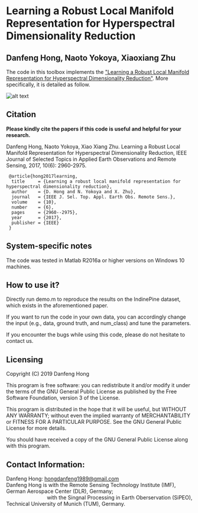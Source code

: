 # Learning a Robust Local Manifold Representation for Hyperspectral Dimensionality Reduction

Danfeng Hong, Naoto Yokoya, Xiaoxiang Zhu
---------------------

The code in this toolbox implements the ["Learning a Robust Local Manifold Representation for Hyperspectral Dimensionality Reduction"](https://ieeexplore.ieee.org/document/7985008).
More specifically, it is detailed as follow.

![alt text](./figure.png)

Citation
---------------------

**Please kindly cite the papers if this code is useful and helpful for your research.**

Danfeng Hong, Naoto Yokoya, Xiao Xiang Zhu. Learning a Robust Local Manifold Representation for Hyperspectral Dimensionality Reduction, IEEE Journal of Selected Topics in Applied Earth Observations and Remote Sensing, 2017, 10(6): 2960-2975. 

     @article{hong2017learning,
      title     = {Learning a robust local manifold representation for hyperspectral dimensionality reduction},
      author    = {D. Hong and N. Yokoya and X. Zhu},
      journal   = {IEEE J. Sel. Top. Appl. Earth Obs. Remote Sens.},
      volume    = {10},
      number    = {6},
      pages     = {2960--2975},
      year      = {2017},
      publisher = {IEEE}
     }


System-specific notes
---------------------
The code was tested in Matlab R2016a or higher versions on Windows 10 machines.

How to use it?
---------------------

Directly run demo.m to reproduce the results on the IndinePine dataset, which exists in the aforementioned paper.

If you want to run the code in your own data, you can accordingly change the input (e.g., data, ground truth, and num_class) and tune the parameters.

If you encounter the bugs while using this code, please do not hesitate to contact us.

Licensing
---------

Copyright (C) 2019 Danfeng Hong

This program is free software: you can redistribute it and/or modify it under the terms of the GNU General Public License as published by the Free Software Foundation, version 3 of the License.

This program is distributed in the hope that it will be useful, but WITHOUT ANY WARRANTY; without even the implied warranty of MERCHANTABILITY or FITNESS FOR A PARTICULAR PURPOSE. See the GNU General Public License for more details.

You should have received a copy of the GNU General Public License along with this program.

Contact Information:
--------------------

Danfeng Hong: hongdanfeng1989@gmail.com<br>
Danfeng Hong is with the Remote Sensing Technology Institute (IMF), German Aerospace Center (DLR), Germany; <br>
&nbsp; &nbsp; &nbsp; &nbsp; &nbsp; &nbsp; &nbsp; &nbsp; &nbsp; &nbsp; &nbsp; &nbsp; &nbsp; &nbsp; with the Singnal Processing in Earth Oberservation (SiPEO), Technical University of Munich (TUM), Germany. 
